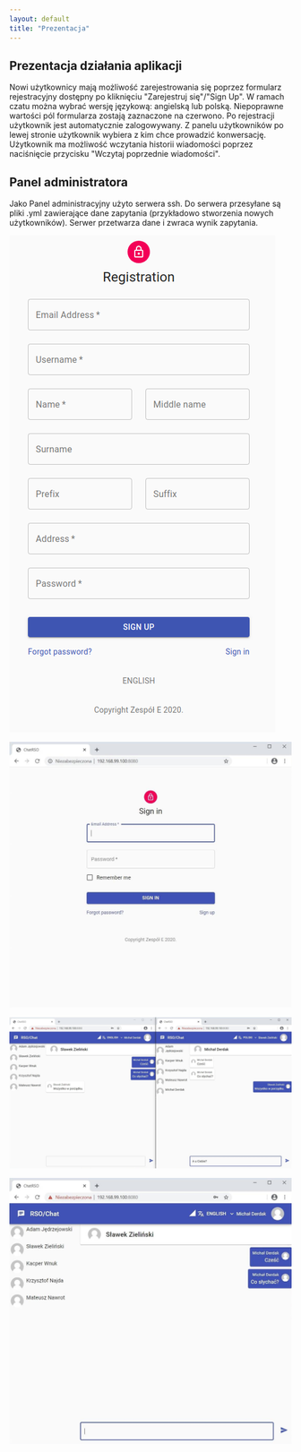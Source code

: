 ```yaml
---
layout: default
title: "Prezentacja"
---
```


## Prezentacja działania aplikacji
Nowi użytkownicy mają możliwość zarejestrowania się poprzez formularz rejestracyjny dostępny po kliknięciu "Zarejestruj się"/"Sign Up". W ramach czatu można wybrać wersję językową: angielską lub polską. Niepoprawne wartości pól formularza zostają zaznaczone na czerwono. Po rejestracji użytkownik jest automatycznie zalogowywany. Z panelu użytkowników po lewej stronie użytkownik wybiera z kim chce prowadzić konwersację. Użytkownik ma możliwość wczytania historii wiadomości poprzez naciśnięcie przycisku "Wczytaj poprzednie wiadomości".

## Panel administratora

Jako Panel administracyjny użyto serwera ssh. Do serwera przesyłane są pliki .yml zawierające dane zapytania (przykładowo stworzenia nowych użytkowników). Serwer przetwarza dane i zwraca wynik zapytania.

![Zrzut ekranu](assets/Screen4.png)

![Zrzut ekranu](assets/screen1.jpg)

![Zrzut ekranu](assets/screen2.jpg)

![Zrzut ekranu](assets/screen3.jpg)
